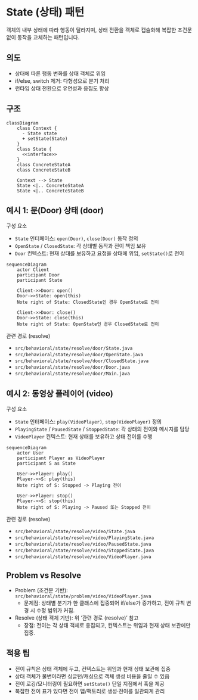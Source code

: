 # State (상태) 패턴

객체의 내부 상태에 따라 행동이 달라지며, 상태 전환을 객체로 캡슐화해 복잡한 조건문 없이 동작을 교체하는 패턴입니다.

## 의도
- 상태에 따른 행동 변화를 상태 객체로 위임
- if/else, switch 제거: 다형성으로 분기 처리
- 런타임 상태 전환으로 유연성과 응집도 향상

## 구조

```mermaid
classDiagram
    class Context {
      - State state
      + setState(State)
    }
    class State {
      <<interface>>
    }
    class ConcreteStateA
    class ConcreteStateB

    Context --> State
    State <|.. ConcreteStateA
    State <|.. ConcreteStateB
```

## 예시 1: 문(Door) 상태 (door)

구성 요소
- `State` 인터페이스: `open(Door)`, `close(Door)` 동작 정의
- `OpenState` / `ClosedState`: 각 상태별 동작과 전이 책임 보유
- `Door` 컨텍스트: 현재 상태를 보유하고 요청을 상태에 위임, `setState()`로 전이

```mermaid
sequenceDiagram
    actor Client
    participant Door
    participant State

    Client->>Door: open()
    Door->>State: open(this)
    Note right of State: ClosedState인 경우 OpenState로 전이

    Client->>Door: close()
    Door->>State: close(this)
    Note right of State: OpenState인 경우 ClosedState로 전이
```

관련 경로 (resolve)
- `src/behavioral/state/resolve/door/State.java`
- `src/behavioral/state/resolve/door/OpenState.java`
- `src/behavioral/state/resolve/door/ClosedState.java`
- `src/behavioral/state/resolve/door/Door.java`
- `src/behavioral/state/resolve/door/Main.java`

## 예시 2: 동영상 플레이어 (video)

구성 요소
- `State` 인터페이스: `play(VideoPlayer)`, `stop(VideoPlayer)` 정의
- `PlayingState` / `PausedState` / `StoppedState`: 각 상태의 전이와 메시지를 담당
- `VideoPlayer` 컨텍스트: 현재 상태를 보유하고 상태 전이를 수행

```mermaid
sequenceDiagram
    actor User
    participant Player as VideoPlayer
    participant S as State

    User->>Player: play()
    Player->>S: play(this)
    Note right of S: Stopped -> Playing 전이

    User->>Player: stop()
    Player->>S: stop(this)
    Note right of S: Playing -> Paused 또는 Stopped 전이
```

관련 경로 (resolve)
- `src/behavioral/state/resolve/video/State.java`
- `src/behavioral/state/resolve/video/PlayingState.java`
- `src/behavioral/state/resolve/video/PausedState.java`
- `src/behavioral/state/resolve/video/StoppedState.java`
- `src/behavioral/state/resolve/video/VideoPlayer.java`

## Problem vs Resolve
- Problem (조건문 기반): `src/behavioral/state/problem/video/VideoPlayer.java`
  - 문제점: 상태별 분기가 한 클래스에 집중되어 if/else가 증가하고, 전이 규칙 변경 시 수정 범위가 커짐.
- Resolve (상태 객체 기반): 위 ‘관련 경로 (resolve)’ 참고
  - 장점: 전이는 각 상태 객체로 응집되고, 컨텍스트는 위임과 현재 상태 보관에만 집중.

## 적용 팁
- 전이 규칙은 상태 객체에 두고, 컨텍스트는 위임과 현재 상태 보관에 집중
- 상태 객체가 불변이라면 싱글턴/캐싱으로 객체 생성 비용을 줄일 수 있음
- 전이 로깅/모니터링이 필요하면 `setState()` 단일 지점에서 훅을 제공
- 복잡한 전이 표가 있다면 전이 맵/팩토리로 생성·전이를 일관되게 관리
